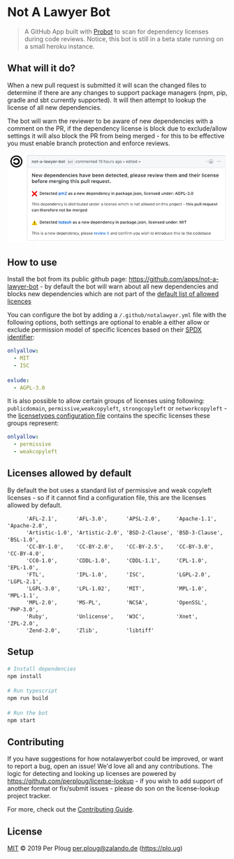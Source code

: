 # Not A Lawyer Bot

> A GitHub App built with [Probot](https://github.com/probot/probot) to scan for dependency licenses during code reviews.
> Notice, this bot is still in a beta state running on a small heroku instance. 

## What will it do?
When a new pull request is submitted it will scan the changed files to determine if there are any changes to support package managers (npm, pip, gradle and sbt currently supported). It will then attempt to lookup the license of all new dependencies. 

The bot will warn the reviewer to be aware of new dependencies with a comment on the PR, if the dependency license is block due to exclude/allow settings it will also block the PR from being merged - for this to be effective you must enable branch protection and enforce reviews. 

![Comment](comment.png)

## How to use
Install the bot from its public github page: https://github.com/apps/not-a-lawyer-bot - by default the bot will warn about all new dependencies and blocks new dependencies which are not part of the [default list of allowed licences](#Licenses-allowed-by-default)

You can configure the bot by adding a `/.github/notalawyer.yml` file with the following options, both settings are optional to enable a either allow or exclude permission model of specific licences based on their [SPDX identifier](https://spdx.org/licenses/):

``` yaml
onlyallow: 
  - MIT
  - ISC

exlude:
  - AGPL-3.0
```

It is also possible to allow certain groups of licenses using following: `publicdomain`, `permissive`,`weakcopyleft`, `strongcopyleft` or `networkcopyleft` - the [licensetypes configuration file](https://github.com/perploug/NotALawyerBot/blob/master/src/config/licensetypes.ts) contains the specific licenses these groups represent:

``` yaml
onlyallow: 
  - permissive
  - weakcopyleft
```

## Licenses allowed by default
By default the bot uses a standard list of permissive and weak copyleft licenses - so if it cannot find a configuration file, this are the licenses allowed by default.

```
      'AFL-2.1',      'AFL-3.0',      'APSL-2.0',     'Apache-1.1',   'Apache-2.0',
      'Artistic-1.0', 'Artistic-2.0', 'BSD-2-Clause', 'BSD-3-Clause', 'BSL-1.0',
      'CC-BY-1.0',    'CC-BY-2.0',    'CC-BY-2.5',    'CC-BY-3.0',    'CC-BY-4.0',
      'CC0-1.0',      'CDDL-1.0',     'CDDL-1.1',     'CPL-1.0',      'EPL-1.0',
      'FTL',          'IPL-1.0',      'ISC',          'LGPL-2.0',     'LGPL-2.1',
      'LGPL-3.0',     'LPL-1.02',     'MIT',          'MPL-1.0',      'MPL-1.1',
      'MPL-2.0',      'MS-PL',        'NCSA',         'OpenSSL',      'PHP-3.0',
      'Ruby',         'Unlicense',    'W3C',          'Xnet',         'ZPL-2.0',
      'Zend-2.0',     'Zlib',         'libtiff'
```



## Setup

```sh
# Install dependencies
npm install

# Run typescript
npm run build

# Run the bot
npm start
```

## Contributing

If you have suggestions for how notalawyerbot could be improved, or want to report a bug, open an issue! We'd love all and any contributions. The logic for detecting and looking up licenses are powered by https://github.com/perploug/license-lookup - if you wish to add support of another format or fix/submit issues - please do son on the license-lookup project tracker. 

For more, check out the [Contributing Guide](CONTRIBUTING.md).

## License

[MIT](LICENSE) © 2019 Per Ploug <per.ploug@zalando.de> (https://plo.ug)
